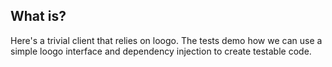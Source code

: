 ## What is?

Here's a trivial client that relies on loogo. The tests demo how we can use a 
simple loogo interface and dependency injection to create testable code.